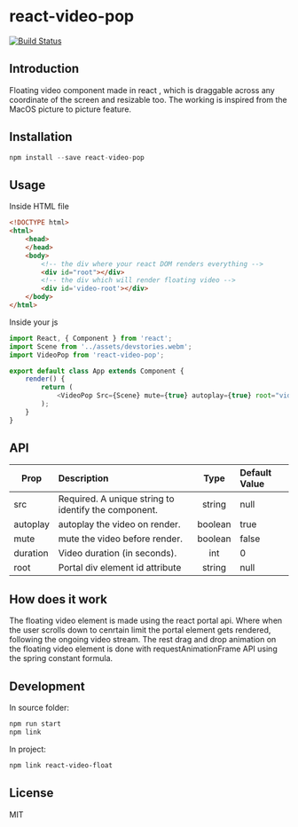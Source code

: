 # react-video-pop

[![Build Status](https://travis-ci.com/pizza3/react-video-pop.svg?branch=master)](https://travis-ci.com/pizza3/react-video-pop)

## Introduction

Floating video component made in react , which is draggable across any coordinate of the screen and resizable too. The working is inspired from the MacOS picture to picture feature.

## Installation

```js
npm install --save react-video-pop
```

## Usage

Inside HTML file

```html
<!DOCTYPE html>
<html>
    <head>
    </head>
    <body>
        <!-- the div where your react DOM renders everything -->
        <div id="root"></div>
        <!-- the div which will render floating video -->
        <div id='video-root'></div>
    </body>
</html>
```
Inside your js 

```js
import React, { Component } from 'react';
import Scene from '../assets/devstories.webm';
import VideoPop from 'react-video-pop';

export default class App extends Component {
	render() {
		return (
            <VideoPop Src={Scene} mute={true} autoplay={true} root="video-root" />
		);
	}
}

```

## API

| Prop          | Description   | Type  | Default Value |
| ------------- |:-------------|:-----:|:-----|
| src           | Required. A unique string to identify the component. | string  | null  |
| autoplay      | autoplay the video on render.                        | boolean | true  |
| mute          | mute the video before render.                        | boolean | false |
| duration      | Video duration (in seconds).                         | int     | 0     |
| root          | Portal div element id attribute                      | string  | null  |




## How does it work

The floating video element is made using the react portal api. Where when the user scrolls down to cenrtain limit the portal 
element gets rendered, following the ongoing video stream. The rest drag and drop animation on the floating video element is 
done with requestAnimationFrame API using the spring constant formula.

## Development

In source folder:

```bash
npm run start
npm link
```

In project:

```bash
npm link react-video-float
```

## License

MIT
